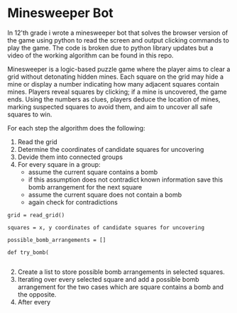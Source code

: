 # Minesweeper Bot  
In 12'th grade i wrote a minesweeper bot that solves the browser version of the game using python to read the screen and output clicking commands to play the game. The code is broken due to python library updates but a video of the working algorithm can be found in this repo.  

Minesweeper is a logic-based puzzle game where the player aims to clear a grid without detonating hidden mines. Each square on the grid may hide a mine or display a number indicating how many adjacent squares contain mines. Players reveal squares by clicking; if a mine is uncovered, the game ends. Using the numbers as clues, players deduce the location of mines, marking suspected squares to avoid them, and aim to uncover all safe squares to win.  

For each step the algorithm does the following:  
1. Read the grid
2. Determine the coordinates of candidate squares for uncovering
3. Devide them into connected groups
4. For every square in a group:
   - assume the current square contains a bomb
   - if this assumption does not contradict known information save this bomb arrangement for the next square
   - assume the current square does not contain a bomb
   - again check for contradictions
```
grid = read_grid()

squares = x, y coordinates of candidate squares for uncovering

possible_bomb_arrangements = []

def try_bomb(
  
```

2. Create a list to store possible bomb arrangements in selected squares.
3. Iterating over every selected square and add a possible bomb arrangement for the two cases which are square contains a bomb and the opposite.
4. After every 

